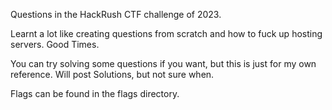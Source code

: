 Questions in the HackRush CTF challenge of 2023.

Learnt a lot like creating questions from scratch and how to fuck up hosting servers. Good Times.

You can try solving some questions if you want, but this is just for my own reference. Will post Solutions, but not sure when.

Flags can be found in the flags directory.